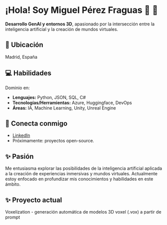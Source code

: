 # ¡Hola! Soy Miguel Pérez Fraguas 👋 🐥

**Desarrollo GenAI y entornos 3D**, apasionado por la intersección entre la inteligencia artificial y la creación de mundos virtuales.

## 📍 Ubicación
Madrid, España

## 💻 Habilidades
Dominio en:
*   **Lenguajes:** Python, JSON, SQL, C#
*   **Tecnologías/Herramientas:** Azure, Huggingface, DevOps
*   **Áreas:** IA, Machine Learning, Unity, Unreal Engine

## 🔗 Conecta conmigo
*   [LinkedIn](https://www.linkedin.com/in/miguelpef)
*  Próximamente: proyectos open-source.

## ✨ Pasión
Me entusiasma explorar las posibilidades de la inteligencia artificial aplicada a la creación de experiencias inmersivas y mundos virtuales. Actualmente estoy enfocado en profundizar mis conocimientos y habilidades en este ámbito.

## ✨ Proyecto actual
Voxelization - generación automática de modelos 3D voxel (.vox) a partir de prompt

<!--
**MiguelPeFr/MiguelPeFr** is a ✨ _special_ ✨ repository because its `README.md` (this file) appears on your GitHub profile.

Here are some ideas to get you started:

- 🔭 I’m currently working on ...
- 🌱 I’m currently learning ...
- 👯 I’m looking to collaborate on ...
- 🤔 I’m looking for help with ...
- 💬 Ask me about ...
- 📫 How to reach me: ...
- 😄 Pronouns: ...
- ⚡ Fun fact: ...
-->


